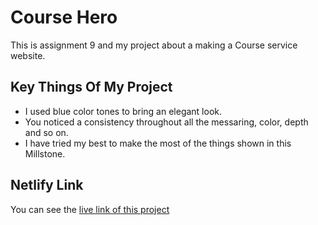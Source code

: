 # Course Hero
This is assignment 9 and my project about a making a Course service website.
## Key Things Of My Project
- I used blue color tones to bring an elegant look.
- You noticed a consistency throughout all the messaring, color, depth and so on.
- I have tried my best to make the most of the things shown in this Millstone.
## Netlify Link
You can see the [live link of this project]()